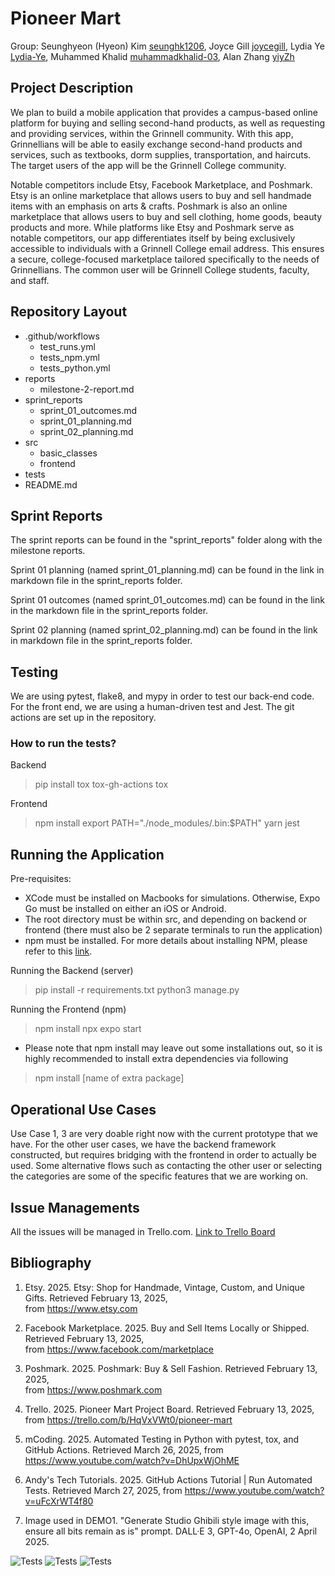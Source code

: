 # Pioneer Mart

Group: 
Seunghyeon (Hyeon) Kim [seunghk1206](https://github.com/seunghk1206), 
Joyce Gill [joycegill](https://github.com/joycegill), 
Lydia Ye [Lydia-Ye](https://github.com/Lydia-Ye), 
Muhammed Khalid [muhammadkhalid-03](https://github.com/muhammadkhalid-03), 
Alan Zhang [yiyZh](https://github.com/yiyZh)

## Project Description

We plan to build a mobile application that provides a campus-based online platform for buying and selling second-hand products, as well as requesting and providing services, within the Grinnell community. With this app, Grinnellians will be able to easily exchange second-hand products and services, such as textbooks, dorm supplies, transportation, and haircuts. The target users of the app will be the Grinnell College community. 

Notable competitors include Etsy, Facebook Marketplace, and Poshmark. Etsy is an online marketplace that allows users to buy and sell handmade items with an emphasis on arts & crafts. Poshmark is also an online marketplace that allows users to buy and sell clothing, home goods, beauty products and more. While platforms like Etsy and Poshmark serve as notable competitors, our app differentiates itself by being exclusively accessible to individuals with a Grinnell College email address. This ensures a secure, college-focused marketplace tailored specifically to the needs of Grinnellians. The common user will be Grinnell College students, faculty, and staff. 

## Repository Layout
- .github/workflows
    - test_runs.yml
    - tests_npm.yml
    - tests_python.yml
- reports
    - milestone-2-report.md
- sprint_reports
    - sprint_01_outcomes.md
    - sprint_01_planning.md
    - sprint_02_planning.md
- src
    - basic_classes
    - frontend
- tests
- README.md

## Sprint Reports

The sprint reports can be found in the "sprint_reports" folder along with the milestone reports.

Sprint 01 planning (named sprint_01_planning.md) can be found in the link in markdown file in the sprint_reports folder.

Sprint 01 outcomes (named sprint_01_outcomes.md) can be found in the link in the markdown file in the sprint_reports folder.

Sprint 02 planning (named sprint_02_planning.md) can be found in the link in markdown file in the sprint_reports folder.

## Testing

We are using pytest, flake8, and mypy in order to test our back-end code. For the front end, we are using a human-driven test and Jest. The git actions are set up in the repository.

### How to run the tests?
Backend
> pip install tox tox-gh-actions
> tox

Frontend
> npm install
> export PATH="./node_modules/.bin:$PATH" 
> yarn jest

## Running the Application

Pre-requisites: 
- XCode must be installed on Macbooks for simulations. Otherwise, Expo Go must be installed on either an iOS or Android.
- The root directory must be within src, and depending on backend or frontend (there must also be 2 separate terminals to run the application)
- npm must be installed. For more details about installing NPM, please refer to this [link](https://docs.npmjs.com/downloading-and-installing-node-js-and-npm).

Running the Backend (server)
> pip install -r requirements.txt
> python3 manage.py

Running the Frontend (npm)
> npm install
> npx expo start

* Please note that npm install may leave out some installations out, so it is highly recommended to install extra dependencies via following
> npm install [name of extra package]

## Operational Use Cases

Use Case 1, 3 are very doable right now with the current prototype that we have. For the other user cases, we have the backend framework constructed, but requires bridging with the frontend in order to actually be used. Some alternative flows such as contacting the other user or selecting the categories are some of the specific features that we are working on.

## Issue Managements

All the issues will be managed in Trello.com. [Link to Trello Board](https://trello.com/b/HqVxVWt0/pioneer-mart)

## Bibliography

1. Etsy. 2025. Etsy: Shop for Handmade, Vintage, Custom, and Unique Gifts. Retrieved February 13, 2025,  
from https://www.etsy.com 

2. Facebook Marketplace. 2025. Buy and Sell Items Locally or Shipped. Retrieved February 13, 2025,  
from https://www.facebook.com/marketplace 

3. Poshmark. 2025. Poshmark: Buy & Sell Fashion. Retrieved February 13, 2025,  
from https://www.poshmark.com

4. Trello. 2025. Pioneer Mart Project Board. Retrieved February 13, 2025,  
from https://trello.com/b/HqVxVWt0/pioneer-mart

5. mCoding. 2025. Automated Testing in Python with pytest, tox, and GitHub Actions. Retrieved March 26, 2025, 
from https://www.youtube.com/watch?v=DhUpxWjOhME

6. Andy's Tech Tutorials. 2025. GitHub Actions Tutorial | Run Automated Tests. Retrieved March 27, 2025, 
from https://www.youtube.com/watch?v=uFcXrWT4f80

7. Image used in DEMO1. "Generate Studio Ghibili style image with this, ensure all bits remain as is" prompt. DALL·E 3, GPT-4o, OpenAI, 2 April 2025.

![Tests](https://github.com/kimseung-gc/Pioneer_Mart/actions/workflows/test_runs.yml/badge.svg)
![Tests](https://github.com/kimseung-gc/Pioneer_Mart/actions/workflows/tests_npm.yml/badge.svg)
![Tests](https://github.com/kimseung-gc/Pioneer_Mart/actions/workflows/tests_python.yml/badge.svg)
